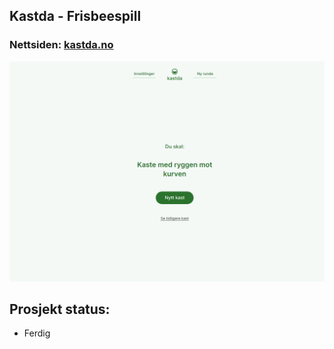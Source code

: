 ## Kastda - Frisbeespill

### Nettsiden: [kastda.no](https://kastda.no)

![Kastda Bilde](./kastda.png)

## Prosjekt status:
- Ferdig
